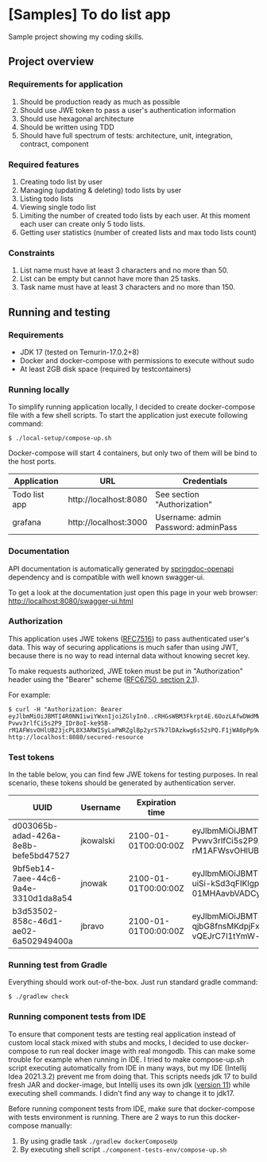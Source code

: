 # [Samples] To do list app

Sample project showing my coding skills.

## Project overview

### Requirements for application

1. Should be production ready as much as possible
2. Should use JWE token to pass a user's authentication information
3. Should use hexagonal architecture
4. Should be written using TDD
5. Should have full spectrum of tests: architecture, unit, integration, contract, component

### Required features

1. Creating todo list by user
2. Managing (updating & deleting) todo lists by user
3. Listing todo lists
4. Viewing single todo list
5. Limiting the number of created todo lists by each user. At this moment each user can create only 5 todo lists.
6. Getting user statistics (number of created lists and max todo lists count)

### Constraints

1. List name must have at least 3 characters and no more than 50.
2. List can be empty but cannot have more than 25 tasks.
3. Task name must have at least 3 characters and no more than 150.

## Running and testing

### Requirements
* JDK 17 (tested on Temurin-17.0.2+8)
* Docker and docker-compose with permissions to execute without sudo
* At least 2GB disk space (required by testcontainers)

### Running locally
To simplify running application locally, I decided to create docker-compose file with a few shell scripts. To start the application just execute following command:

```shell
$ ./local-setup/compose-up.sh
```

Docker-compose will start 4 containers, but only two of them will be bind to the host ports.

| Application   | URL                   | Credentials                            |
|---------------|-----------------------|----------------------------------------|
| Todo list app | http://localhost:8080 | See section "Authorization"            |
| grafana       | http://localhost:3000 | Username: admin<br>Password: adminPass |

### Documentation
API documentation is automatically generated by [springdoc-openapi](https://springdoc.org/) dependency and is compatible with well known swagger-ui.

To get a look at the documentation just open this page in your web browser: [http://localhost:8080/swagger-ui.html](http://localhost:8080/swagger-ui.html)

### Authorization
This application uses JWE tokens ([RFC7516](https://datatracker.ietf.org/doc/html/rfc7516)) to pass authenticated user's data. This way of securing applications is much safer than using JWT, because there is no way to read internal data without knowing secret key.

To make requests authorized, JWE token must be put in "Authorization" header using the "Bearer" scheme ([RFC6750, section 2.1](https://datatracker.ietf.org/doc/html/rfc6750#section-2.1)).

For example:
```shell
$ curl -H "Authorization: Bearer eyJlbmMiOiJBMTI4R0NNIiwiYWxnIjoiZGlyIn0..cRHGsWBM3Fkrpt4E.6OozLAfwDWdMWP7W0tNpuI_hQl1j2kubru0eyUZE9LtbZXXcJLIee-Pvwv3rlfCi5s2P9_IDr8oI-ke95B-rM1AFWsvOHlUB23jcPL8X3ARWISyLaPWRZglBp2yrS7k7lDAzkwg6s52sPQ.F1jWA0pPp9wAYrf041ez1A" http://localhost:8080/secured-resource
```

### Test tokens

In the table below, you can find few JWE tokens for testing purposes. In real scenario, these tokens should be generated
by authentication server.

| UUID                                  | Username   | Expiration time       | JWE Token                                                                                                                                                                                                                        |
|---------------------------------------|------------|-----------------------|----------------------------------------------------------------------------------------------------------------------------------------------------------------------------------------------------------------------------------|
| d003065b-adad-426a-8e8b-befe5bd47527  | jkowalski  | 2100-01-01T00:00:00Z  | eyJlbmMiOiJBMTI4R0NNIiwiYWxnIjoiZGlyIn0..cRHGsWBM3Fkrpt4E.6OozLAfwDWdMWP7W0tNpuI_hQl1j2kubru0eyUZE9LtbZXXcJLIee-Pvwv3rlfCi5s2P9_IDr8oI-ke95B-rM1AFWsvOHlUB23jcPL8X3ARWISyLaPWRZglBp2yrS7k7lDAzkwg6s52sPQ.F1jWA0pPp9wAYrf041ez1A  |
| 9bf5eb14-7aee-44c6-9a4e-3310d1da8a54  | jnowak     | 2100-01-01T00:00:00Z  | eyJlbmMiOiJBMTI4R0NNIiwiYWxnIjoiZGlyIn0..bEpRINka6tf8jVox.1eQhF02Fs5adSPad4soKuX1vL0n2z1J1_1DtpCZXaUKk86CGScV-uiSi-kSd3qFIKlgpA8JKpQCgydygus0htxOrrb1md-KwUEbhxl5m-01MHAavbVADCyt75zhiN0Tj7SHc2hX4KQ.MEFFjGmgEhInQ76bQfI0pw      |
| b3d53502-858c-46d1-ae02-6a502949400a  | jbravo     | 2100-01-01T00:00:00Z  | eyJlbmMiOiJBMTI4R0NNIiwiYWxnIjoiZGlyIn0..U3di2TqTFf3PBTO9.2rdNMW-qjbG8fnsMKdpjFxOYOjp7166FT3NWMWfvDhMuyuRScNH1U53WWN1xkBj_GcXTZMEKJYe2keWRg1NjFU8Ydqkr8lfXAyeDE_-mD2GA-vQEJrC7l1tYmW-pRZy5Fz5hxY00xA.VRkMueg6pOhsZR0Ij0elnQ      |

### Running test from Gradle
Everything should work out-of-the-box. Just run standard gradle command:

```shell
$ ./gradlew check
```

### Running component tests from IDE
To ensure that component tests are testing real application instead of custom local stack mixed with stubs and mocks, I decided to use docker-compose to run real docker image with real mongodb. This can make some trouble for example when running in IDE. I tried to make compose-up.sh script executing automatically from IDE in many ways, but my IDE (Intellij Idea 2021.3.2) prevent me from doing that. This scripts needs jdk 17 to build fresh JAR and docker-image, but Intellij uses its own jdk ([version 11](https://www.jetbrains.com/help/idea/switching-boot-jdk.html)) while executing shell commands. I didn't find any way to change it to jdk17.

Before running component tests from IDE, make sure that docker-compose with tests environment is running.
There are 2 ways to run this docker-compose manually:
1. By using gradle task `./gradlew dockerComposeUp`
1. By executing shell script `./component-tests-env/compose-up.sh`